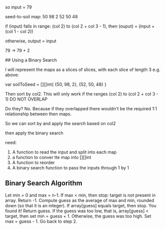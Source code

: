 so input = 79

seed-to-soil map: 
50 98 2
52 50 48

if (input) falls in range:
 (col 2) to  (col 2 + col 3 - 1),
 then (ouput) = (input + (col 1 - col 2))

otherwise, output = input 

 79 -> 79 + 2 

 ## Using a Binary Search

 I will represent the maps as a slices of slices, with each slice of length 3 e.g. above:

 var soilToSeed = [][]int{
    {50, 98, 2},
    {52, 50, 48}
 }

 Then sort by col2. This will only work if the ranges (col 2) to  (col 2 + col 3 - 1) DO NOT OVERLAP

 Do they? No. Because if they overlapped there wouldn't be the required 1:1 relationship between then maps.

 So we can sort by and apply the search based on col2

 then apply the binary search

 need: 
 1. A function to read the input and split into each map
 2. a function to conver tte map into [][]int
 3. A function to reorder
 4. A binary search function to pass the inputs through 1 by 1

## Binary Search Algorithm

Let min = 0 and max = n-1.
If max < min, then stop: target is not present in array. Return -1.
Compute guess as the average of max and min, rounded down (so that it is an integer).
If array[guess] equals target, then stop. You found it! Return guess.
If the guess was too low, that is, array[guess] < target, then set min = guess + 1.
Otherwise, the guess was too high. Set max = guess - 1.
Go back to step 2.

